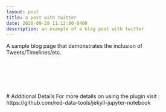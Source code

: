 ```yaml
---
layout: post
title: a post with twitter
date: 2020-09-28 11:12:00-0400
description: an example of a blog post with twitter
---
```

A sample blog page that demonstrates the inclusion of Tweets/Timelines/etc.

<br />

<!-- # Tweet
An example of displaying a tweet : 
{% twitter https://twitter.com/rubygems/status/518821243320287232 %}
<br />
<br />
<br />
<br />
# Timeline
An example of pulling from a timeline : 
{% twitter https://twitter.com/jekyllrb maxwidth=500 limit=3 %} -->
<br />
<br />
<br />
<br />
# Additional Details
For more details on using the plugin visit : https://github.com/red-data-tools/jekyll-jupyter-notebook